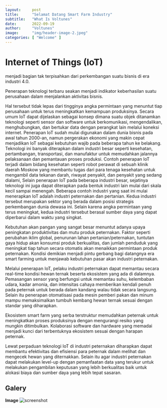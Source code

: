 ```yaml
---
layout:     post
title:      "Selamat Datang Smart Farm Industry"
subtitle:   "What Is Voltunes"
date:       2022-09-19
author:     "Voltunes"
image:      "img/header-image-2.jpeg"
categories: [ "Welcome" ]   
---
```


# Internet of Things (IoT)

menjadi bagian tak terpisahkan dari perkembangan suatu bisnis di era industri 4.0.  

Penerapan teknologi terbaru seakan menjadi indikator keberhasilan suatu perusahaan dalam menjalankan aktivitas bisnis.

Hal tersebut tidak lepas dari tingginya angka permintaan yang menuntut tiap perusahaan untuk terus meningkatkan kemampuan produksinya.
Secara umum IoT dapat dijelaskan sebagai konsep dimana suatu objek ditanamkan teknologi seperti sensor dan software untuk berkomunikasi, mengendalikan, menghubungkan, dan bertukar data dengan perangkat lain melalui koneksi internet. Penerapan IoT sudah mulai digunakan dalam dunia bisnis pada awal tahun 2000-an, namun pergerakan ekonomi yang makin cepat menjadikan IoT sebagai kebutuhan wajib pada beberapa tahun ke belakang. 
Teknologi ini banyak diterapkan dalam industri besar seperti kesehatan, pertambangan, transportasi, dan manufaktur untuk memudahkan jalannya pelaksanaan dan pemantauan proses produksi. Contoh penerapan IoT terjadi dalam bidang kesehatan seperti robot perawat di sebuah klinik daerah Moskow yang membantu tugas dari para tenaga kesehatan untuk mengambil data tekanan darah, riwayat penyakit, dan penyakit yang sedang dialami,
Selain penerapan IoT pada beberapa industri besar, sejatinya teknologi ini juga dapat diterapkan pada bentuk industri lain mulai dari skala kecil sampai menengah. Beberapa contoh industri yang saat ini mulai menerapkan IoT adalah industri peternakan dan pertanian. Kedua industri tersebut merupakan sektor yang berada dalam posisi strategis perkembangan dunia dewasa ini. Selain karena angka permintaan yang terus meningkat, kedua industri tersebut berasal sumber daya yang dapat diperbarui dalam waktu yang singkat.

Kebutuhan akan pangan yang sangat besar menuntut adanya upaya peningkatan produktivitas dan mutu produk peternakan. Faktor seperti perubahan iklim global, penurunan lahan pertanian/peternakan, tuntutan gaya hidup akan konsumsi produk berkualitas, dan jumlah penduduk yang meningkat tiap tahun secara otomatis akan menaikkan permintaan produk peternakan. Kondisi demikian menjadi pintu gerbang bagi datangnya era smart farming untuk menjawab kebutuhan pasar akan industri peternakan.

Melalui penerapan IoT, pelaku industri peternakan dapat memantau secara real-time kondisi hewan ternak beserta ekosistem yang ada di dalamnya. Pemasangan sensor yang berfungsi untuk memantau suhu, kelembaban udara, kadar amonia, dan intensitas cahaya memberikan kendali penuh pada peternak untuk berada dalam kandang walau tidak secara langsung. Selain itu penerapan otomatisasi pada mesin pemberi pakan dan minum mampu memaksimalkan tumbuh kembang hewan ternak sesuai dengan standar yang diharapkan.

Ekosistem smart farm yang serba terstruktur memudahkan peternak untuk meningkatkan proses produksinya dengan mengurangi resiko yang mungkin ditimbulkan. Kolaborasi software dan hardware yang memadai menjadi kunci dari terbentuknya ekosistem sesuai dengan harapan peternak.

Lewat perpaduan teknologi IoT di industri peternakan diharapkan dapat membantu efektivitas dan efisiensi para peternak dalam melihat dan mengecek hewan yang diternakkan. Selain itu agar industri peternakan dapat melakukan level-up dengan pemanfaatan data yang terukur untuk melakukan pengambilan keputusan yang lebih berkualitas baik untuk alokasi biaya dan sumber daya yang lebih tepat sasaran.

## Galery

**Image**
![screenshot](/img/ayam13.png)
<!-- 
**Post**
![screenshot](/img/post.png)

**Search**
![screenshot](/img/sitesearch.png)

**Disqus**
![screenshot](/img/disqus.png)

**Wechat Pay & Alipay**
![screenshot](/img/rewards.png)

## Quick Start
Go to the directory where you have your Hugo site and run:

```
$ mkdir themes
$ cd themes
$ git clone https://github.com/zhaohuabing/hugo-theme-cleanwhite.git
```

If your site is already a git project, you may want to choose to add the cleanwhite theme as a submodule to avoid messing up your existing git repository.

```
$ mkdir themes
$ git submodule add https://github.com/zhaohuabing/hugo-theme-cleanwhite.git themes/hugo-theme-cleanwhite
```
Run  Hugo Build-in Server Locally

```
$ hugo serve -t  hugo-theme-cleanwhite
```
Now enter [`localhost:1313`](http://localhost:1313) in the address bar of your browser.

If you start from scratch, there is a working Hugo site configured with the CleanWhite theme in the [exampleSite](https://github.com/zhaohuabing/hugo-theme-cleanwhite/tree/master/exampleSite) directory.  You can use it as a starting point for your site.

For more information read the official [setup guide](https://gohugo.io/overview/installing/) of Hugo 

## Configuration
First, let's take a look at the [config.toml](https://github.com/zhaohuabing/hugo-cleanwhite-theme/tree/master/exampleSite/config.toml). It will be useful to learn how to customize your site. Feel free to play around with the settings.

### Comments
The optional comments system is powered by [Disqus](https://disqus.com). If you want to enable comments, create an account in Disqus and write down your shortname.

```toml
disqusShortname = "your-disqus-short-name"
```
You can disable the comments system by leaving the `disqusShortname` empty.

### Disqus in China
Disqus is inaccessible in China. To get it to work, we can set up a proxy with [disqus-php-api](https://github.com/zhaohuabing/disqus-php-api) in a host which sets between the client browser and the Disqus server. The idea is that if Disqus can be reached in the guest network, the blog page will show the original Disqus comments UI, otherwise, it will downgrade and use the proxy to access the Disqus, the UI will be a little different, but the visitors can still write their comments on the page.

The client side java script has already been integrated to CleanWhite them, but you need to set up a proxy server yourself.

The proxy is written in php, which can be found here: https://github.com/zhaohuabing/disqus-php-api/tree/master/api

You need to specify  your Disqus account information in the config.php.
```
define('PUBLIC_KEY', '');
define('SECRET_KEY', '');
define('DISQUS_USERNAME', '');
define('DISQUS_EMAIL', '');
define('DISQUS_PASSWORD', '');
define('DISQUS_WEBSITE', '');
define('DISQUS_SHORTNAME', '');
```
Set the proxy server address in the site config file of your Hugo project.
```toml
disqus_proxy = "http://yourdisqusproxy.com"
```
### Site Search with Algolia
Follow this [tutorial](https://forestry.io/blog/search-with-algolia-in-hugo/#3-create-your-index-in-algolia) to create your index in Algolia. The index is just the storage of the indexing data of your site in the the cloud . The search page of CleanWhite theme will utilize this indexing data to do the search.

Go to the directory where you have your Hugo site and run the following commands:
```bash
$ npm init
$ npm install atomic-algolia --save
```
Next, open up the newly created package.json, where we’ll add an NPM script to update your index at Algolia. Find "scripts", and add the following:
```josn
"algolia": "atomic-algolia"
```
Algolia index output format has already been supported by the CleanWhite theme, so you can just build your site, then you’ll find a file called algolia.json in the root, which we can use to update your index in Algolia.
Generate index file:
```bash
$ hugo
```
Create a new file in the root of your Hugo project called .env, and add the following contents:
```bash
ALGOLIA_APP_ID={{ YOUR_APP_ID }}
ALGOLIA_ADMIN_KEY={{ YOUR_ADMIN_KEY }}
ALGOLIA_INDEX_NAME={{ YOUR_INDEX_NAME }}
ALGOLIA_INDEX_FILE={{ PATH/TO/algolia.json }}
```
Now you can push your index to Algolia by simply running:
```bash
$ npm run algolia
```
Add the following variables to your hugo site config so the search page can get access to algolia index data in the cloud:
 ```
algolia_search = true
algolia_appId = {{ YOUR_APP_ID }}
algolia_indexName = {{ YOUR_INDEX_NAME }}
algolia_apiKey = {{ YOUR_SEARCH_ONLY_KEY }}
```
Open search page in your browser: http://localhost:1313/search

### Analytics

You can optionally enable Google or Baidu Analytics. Type your tracking code in the 

```toml
googleAnalytics = "UA-XXXXX-X"
ba_track_id  = "XXXXXXXXXXXXXXXX"
```
Leave the `googleAnalytics`  or 'ba_track_id ' key empty to disable it.

### Wechat Pay & Alipay Rewards

You can enable Wechat Pay & Alipay to allow readers send you money. So if they like your articles, you may even get rewards from your writing. Now you must be motivated to write more.

* Enable Wechat Pay & Alipay in the site config
```toml
reward = true
```
* Replace the QR codes of Wechat Pay & Alipay by overriding the photos in folder /static/img/reward/, otherwise the money will be sent to my accounts!


## Thank
Thanks for the great jobs of [huxblog Jekyll Theme](https://github.com/Huxpro/huxpro.github.io) and [Clean Blog Jekyll Theme](https://github.com/BlackrockDigital/startbootstrap-clean-blog-jekyll) which are the the two upstream projects CleanWhite Hugo theme is based on.

## Feedback
If you find any problems, please feel free to [raise an issue](https://github.com/zhaohuabing/hugo-theme-cleanwhite/issues/new) or create a pull request to fix it. 

If it's helpful for you, I would appreciate it if you could star this repository, thanks!
 -->
